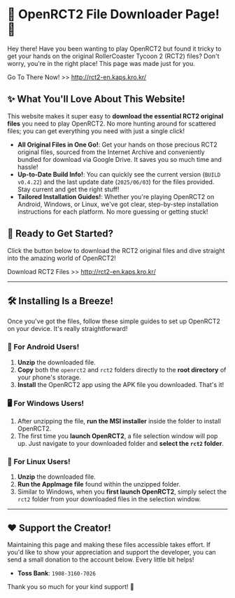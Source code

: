 # 🎢 OpenRCT2 File Downloader Page! 🚀

Hey there! Have you been wanting to play OpenRCT2 but found it tricky to get your hands on the original RollerCoaster Tycoon 2 (RCT2) files? Don't worry, you're in the right place! This page was made just for you.

Go To There Now! >> http://rct2-en.kaps.kro.kr/

## ✨ What You'll Love About This Website!

This website makes it super easy to **download the essential RCT2 original files** you need to play OpenRCT2. No more hunting around for scattered files; you can get everything you need with just a single click!

* **All Original Files in One Go!**: Get your hands on those precious RCT2 original files, sourced from the Internet Archive and conveniently bundled for download via Google Drive. It saves you so much time and hassle!
* **Up-to-Date Build Info!**: You can quickly see the current version (`BUILD v0.4.22`) and the last update date (`2025/06/03`) for the files provided. Stay current and get the right stuff!
* **Tailored Installation Guides!**: Whether you're playing OpenRCT2 on Android, Windows, or Linux, we've got clear, step-by-step installation instructions for each platform. No more guessing or getting stuck!

## 🚀 Ready to Get Started?

Click the button below to download the RCT2 original files and dive straight into the amazing world of OpenRCT2!

Download RCT2 Files >> http://rct2-en.kaps.kro.kr/

---

## 🛠️ Installing Is a Breeze!

Once you've got the files, follow these simple guides to set up OpenRCT2 on your device. It's really straightforward!

### 📱 For Android Users!

1.  **Unzip** the downloaded file.
2.  **Copy** both the `openrct2` and `rct2` folders directly to the **root directory** of your phone's storage.
3.  **Install** the OpenRCT2 app using the APK file you downloaded. That's it!

### 🖥️ For Windows Users!

1.  After unzipping the file, **run the MSI installer** inside the folder to install OpenRCT2.
2.  The first time you **launch OpenRCT2**, a file selection window will pop up. Just navigate to your downloaded folder and **select the `rct2` folder**.

### 🐧 For Linux Users!

1.  **Unzip** the downloaded file.
2.  **Run the AppImage file** found within the unzipped folder.
3.  Similar to Windows, when you **first launch OpenRCT2**, simply select the `rct2` folder from your downloaded files in the selection window.

---

## ❤️ Support the Creator!

Maintaining this page and making these files accessible takes effort. If you'd like to show your appreciation and support the developer, you can send a small donation to the account below. Every little bit helps!

* **Toss Bank**: `1908-3160-7026`

Thank you so much for your kind support! 🙏
